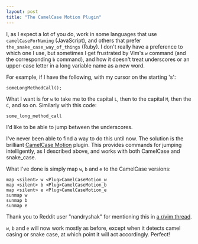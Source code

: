 ```yaml
---
layout: post
title: "The CamelCase Motion Plugin"
---
```


I, as I expect a lot of you do, work in some languages that use `camelCaseForNaming` (JavaScript), and others that prefer `the_snake_case_way_of_things` (Ruby). I don't really have a preference to which one I use, but sometimes I get frustrated by Vim's `w` command (and the corresponding `b` command), and how it doesn't treat underscores or an upper-case letter in a long variable name as a new word.

For example, if I have the following, with my cursor on the starting 's':

    someLongMethodCall();

What I want is for `w` to take me to the capital `L`, then to the capital `M`, then the `C`, and so on. Similarly with this code:

    some_long_method_call

I'd like to be able to jump between the underscores.

I've never been able to find a way to do this until now. The solution is the brilliant [CamelCase Motion](https://github.com/vim-scripts/camelcasemotion) plugin. This provides commands for jumping intelligently, as I described above, and works with both CamelCase and snake_case.

What I've done is simply map `w`, `b` and `e` to the CamelCase versions:

    map <silent> w <Plug>CamelCaseMotion_w
    map <silent> b <Plug>CamelCaseMotion_b
    map <silent> e <Plug>CamelCaseMotion_e
    sunmap w
    sunmap b
    sunmap e

Thank you to Reddit user "nandryshak" for mentioning this in [a r/vim thread](http://www.reddit.com/r/vim/comments/1tbzw2/on_moving_through_and_editing_snake_case_text/).

`w`, `b` and `e` will now work mostly as before, except when it detects camel casing or snake case, at which point it will act accordingly. Perfect!



